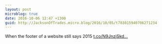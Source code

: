 ```yaml
---
layout: post
microblog: true
date: 2016-10-06 12:47 +1300
guid: http://JacksonOfTrades.micro.blog/2016/10/05/t783815940706271234.html
---
```

When the footer of a website still says 2015 [t.co/N9JnzjSkd...](https://t.co/N9JnzjSkd8)
